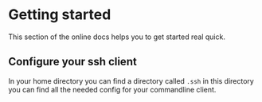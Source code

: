 # Getting started
This section of the online docs helps you to get started real quick. 

## Configure your ssh client
In your home directory you can find a directory called `.ssh` in this directory you can find all the needed config for your commandline client.

